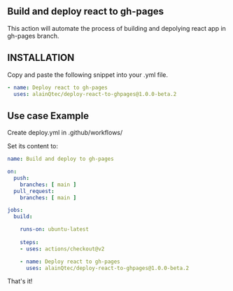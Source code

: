 ## Build and deploy react to gh-pages

This action will automate the process of building and depolying react app in gh-pages branch.

## INSTALLATION

Copy and paste the following snippet into your .yml file.

```yaml
- name: Deploy react to gh-pages
  uses: alainQtec/deploy-react-to-ghpages@1.0.0-beta.2
```

## Use case Example

Create deploy.yml in .github/workflows/

Set its content to:

```yaml
name: Build and deploy to gh-pages

on:
  push:
    branches: [ main ]
  pull_request:
    branches: [ main ]

jobs:
  build:

    runs-on: ubuntu-latest
    
    steps:
    - uses: actions/checkout@v2

    - name: Deploy react to gh-pages
      uses: alainQtec/deploy-react-to-ghpages@1.0.0-beta.2
```

That's it!
